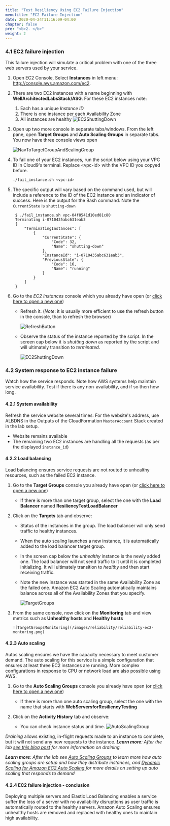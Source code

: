 ```yaml
---
title: "Test Resiliency Using EC2 Failure Injection"
menutitle: "EC2 Failure Injection"
date: 2020-04-24T11:16:09-04:00
chapter: false
pre: "<b>2. </b>"
weight: 2
---
```


### 4.1 EC2 failure injection

This failure injection will simulate a critical problem with one of the three web servers used by your service.

1. Open EC2 Console, Select **Instances** in left menu: <http://console.aws.amazon.com/ec2>.

1. There are two EC2 instances with a name beginning with **WellArchitectedLabsStack/ASG**. For these EC2 instances note:
      1. Each has a unique *Instance ID*
      1. There is one instance per each Availability Zone
      1. All instances are healthy
    ![EC2ShuttingDown](/images/reliability/reliability-ec2-normal.png)

1. Open up two more console in separate tabs/windows. From the left pane, open **Target Groups** and **Auto Scaling Groups** in separate tabs. You now have three console views open

    ![NavToTargetGroupAndScalingGroup](/Reliability/300_Testing_for_Resiliency_of_EC2_RDS_and_S3/Images/NavToTargetGroupAndScalingGroup.png)

1. To fail one of your EC2 instances, run the script below using your VPC ID in Cloud9's terminal. Replace \<vpc-id\> with the VPC ID you copyed before.

    ```bash
    ./fail_instance.sh <vpc-id>
    ```

1. The specific output will vary based on the command used, but will include a reference to the ID of the EC2 instance and an indicator of success.  Here is the output for the Bash command. Note the `CurrentState` is `shutting-down`

        $ ./fail_instance.sh vpc-04f8541d10ed81c80
        Terminating i-0710435abc631eab3
        {
            "TerminatingInstances": [
                {
                    "CurrentState": {
                        "Code": 32,
                        "Name": "shutting-down"
                    },
                    "InstanceId": "i-0710435abc631eab3",
                    "PreviousState": {
                        "Code": 16,
                        "Name": "running"
                    }
                }
            ]
        }

1. Go to the *EC2 Instances* console which you already have open (or [click here to open a new one](http://console.aws.amazon.com/ec2/v2/home?region=us-east-2#Instances:))

      * Refresh it. (_Note_: it is usually more efficient to use the refresh button in the console, than to refresh the browser)

           ![RefreshButton](/Reliability/300_Testing_for_Resiliency_of_EC2_RDS_and_S3/Images/RefreshButton.png)
    
      * Observe the status of the instance reported by the script. In the screen cap below it is _shutting down_ as reported by the script and will ultimately transition to _terminated_.

        ![EC2ShuttingDown](/images/reliability/reliability-ec2-shuttingdown.png)

### 4.2 System response to EC2 instance failure

Watch how the service responds. Note how AWS systems help maintain service availability. Test if there is any non-availability, and if so then how long.

#### 4.2.1 System availability

Refresh the service website several times: For the website's address, use ALBDNS in the Outputs of the CloudFormation `MasterAccount` Stack created in the lab setup.

* Website remains available
* The remaining two EC2 instances are handling all the requests (as per the displayed `instance_id`)

#### 4.2.2 Load balancing

Load balancing ensures service requests are not routed to unhealthy resources, such as the failed EC2 instance.

1. Go to the **Target Groups** console you already have open (or [click here to open a new one](http://console.aws.amazon.com/ec2/v2/home?region=us-east-2#TargetGroups:))
     * If there is more than one target group, select the one with the **Load Balancer** named **ResiliencyTestLoadBalancer**

1. Click on the **Targets** tab and observe:
      * Status of the instances in the group. The load balancer will only send traffic to healthy instances.
      * When the auto scaling launches a new instance, it is automatically added to the load balancer target group.
      * In the screen cap below the _unhealthy_ instance is the newly added one.  The load balancer will not send traffic to it until it is completed initializing. It will ultimately transition to _healthy_ and then start receiving traffic.
      * Note the new instance was started in the same Availability Zone as the failed one. Amazon EC2 Auto Scaling automatically maintains balance across all of the Availability Zones that you specify.

        ![TargetGroups](/images/reliability/reliability-ec2-targetgroup.png)    

1. From the same console, now click on the **Monitoring** tab and view metrics such as **Unhealthy hosts** and **Healthy hosts**

       ![TargetGroupsMonitoring](/images/reliability/reliability-ec2-montoring.png) 
         
#### 4.2.3 Auto scaling

Autos scaling ensures we have the capacity necessary to meet customer demand. The auto scaling for this service is a simple configuration that ensures at least three EC2 instances are running. More complex configurations in response to CPU or network load are also possible using AWS.

1. Go to the **Auto Scaling Groups** console you already have open (or [click here to open a new one](http://console.aws.amazon.com/ec2/autoscaling/home?region=us-east-2#AutoScalingGroups:))
      * If there is more than one auto scaling group, select the one with the name that starts with **WebServersforResiliencyTesting**

1. Click on the **Activity History** tab and observe:
      * You can check instance status and time.
        ![AutoScalingGroup](/images/reliability/reliability-ec2-asg.png)   

_Draining_ allows existing, in-flight requests made to an instance to complete, but it will not send any new requests to the instance. *__Learn more__: After the lab [see this blog post](https://aws.amazon.com/blogs/aws/elb-connection-draining-remove-instances-from-service-with-care/) for more information on _draining_.*

*__Learn more__: After the lab see [Auto Scaling Groups](https://docs.aws.amazon.com/autoscaling/ec2/userguide/AutoScalingGroup.html) to learn more how auto scaling groups are setup and how they distribute instances, and [Dynamic Scaling for Amazon EC2 Auto Scaling](https://docs.aws.amazon.com/autoscaling/ec2/userguide/as-scale-based-on-demand.html) for more details on setting up auto scaling that responds to demand*

#### 4.2.4 EC2 failure injection - conclusion

Deploying multiple servers and Elastic Load Balancing enables a service suffer the loss of a server with no availability disruptions as user traffic is automatically routed to the healthy servers. Amazon Auto Scaling ensures unhealthy hosts are removed and replaced with healthy ones to maintain high availability.
